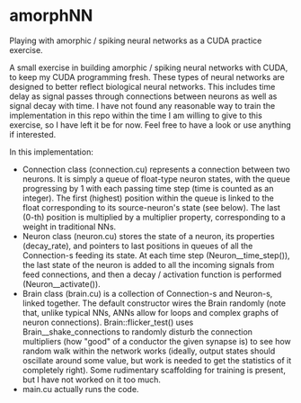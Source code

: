 # amorphNN
Playing with amorphic / spiking neural networks as a CUDA practice exercise.

A small exercise in building amorphic / spiking neural networks with CUDA, to keep my CUDA programming fresh. These types of neural networks are designed to better reflect biological neural networks. This includes time delay as signal passes through connections between neurons as well as signal decay with time. I have not found any reasonable way to train the implementation in this repo within the time I am willing to give to this exercise, so I have left it be for now. Feel free to have a look or use anything if interested.

In this implementation:
 - Connection class (connection.cu) represents a connection between two neurons. It is simply a queue of float-type neuron states, with the queue progressing by 1 with each passing time step (time is counted as an integer). The first (highest) position within the queue is linked to the float corresponding to its source-neuron's state (see below). The last (0-th) position is multiplied by a multiplier property, corresponding to a weight in traditional NNs.
 - Neuron class (neuron.cu) stores the state of a neuron, its properties (decay_rate), and pointers to last positions in queues of all the Connection-s feeding its state. At each time step (Neuron__time_step()), the last state of the neuron is added to all the incoming signals from feed connections, and then a decay / activation function is performed (Neuron__activate()).
 - Brain class (brain.cu) is a collection of Connection-s and Neuron-s, linked together. The default constructor wires the Brain randomly (note that, unlike typical NNs, ANNs allow for loops and complex graphs of neuron connections). Brain::flicker_test() uses Brain__shake_connections to randomly disturb the connection multipliers (how "good" of a conductor the given synapse is) to see how random walk within the network works (ideally, output states should oscillate around some value, but work is needed to get the statistics of it completely right). Some rudimentary scaffolding for training is present, but I have not worked on it too much.
 - main.cu actually runs the code.
